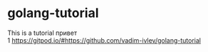 # golang-tutorial

This is a tutorial привет  
1
https://gitpod.io/#https://github.com/vadim-ivlev/golang-tutorial
